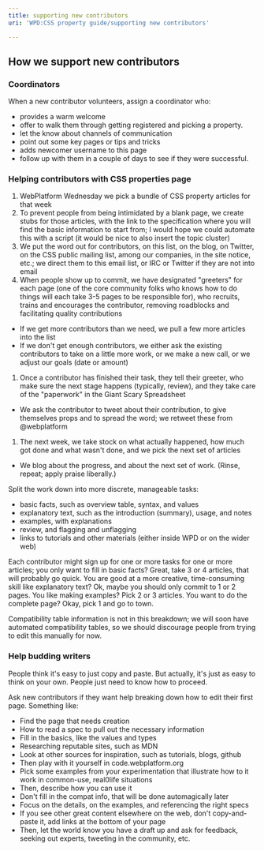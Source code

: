```yaml
---
title: supporting new contributors
uri: 'WPD:CSS property guide/supporting new contributors'

---
```

## <span>How we support new contributors</span>

### <span>Coordinators</span>

When a new contributor volunteers, assign a coordinator who:

-   provides a warm welcome
-   offer to walk them through getting registered and picking a property.
-   let the know about channels of communication
-   point out some key pages or tips and tricks
-   adds newcomer username to this page
-   follow up with them in a couple of days to see if they were successful.

### <span>Helping contributors with CSS properties page</span>

1.  WebPlatform Wednesday we pick a bundle of CSS property articles for that week
2.  To prevent people from being intimidated by a blank page, we create stubs for those articles, with the link to the specification where you will find the basic information to start from; I would hope we could automate this with a script (it would be nice to also insert the topic cluster)
3.  We put the word out for contributors, on this list, on the blog, on Twitter, on the CSS public mailing list, among our companies, in the site notice, etc.; we direct them to this email list, or IRC or Twitter if they are not into email
4.  When people show up to commit, we have designated "greeters" for each page (one of the core community folks who knows how to do things will each take 3-5 pages to be responsible for), who recruits, trains and encourages the contributor, removing roadblocks and facilitating quality contributions

-   If we get more contributors than we need, we pull a few more articles into the list
-   If we don't get enough contributors, we either ask the existing contributors to take on a little more work, or we make a new call, or we adjust our goals (date or amount)

1.  Once a contributor has finished their task, they tell their greeter, who make sure the next stage happens (typically, review), and they take care of the "paperwork" in the Giant Scary Spreadsheet

-   We ask the contributor to tweet about their contribution, to give themselves props and to spread the word; we retweet these from @webplatform

1.  The next week, we take stock on what actually happened, how much got done and what wasn't done, and we pick the next set of articles

-   We blog about the progress, and about the next set of work. (Rinse, repeat; apply praise liberally.)

Split the work down into more discrete, manageable tasks:

-   basic facts, such as overview table, syntax, and values
-   explanatory text, such as the introduction (summary), usage, and notes
-   examples, with explanations
-   review, and flagging and unflagging
-   links to tutorials and other materials (either inside WPD or on the wider web)

Each contributor might sign up for one or more tasks for one or more articles; you only want to fill in basic facts? Great, take 3 or 4 articles, that will probably go quick. You are good at a more creative, time-consuming skill like explanatory text? Ok, maybe you should only commit to 1 or 2 pages. You like making examples? Pick 2 or 3 articles. You want to do the complete page? Okay, pick 1 and go to town.

Compatibility table information is not in this breakdown; we will soon have automated compatibility tables, so we should discourage people from trying to edit this manually for now.

### <span>Help budding writers</span>

People think it's easy to just copy and paste. But actually, it's just as easy to think on your own. People just need to know how to proceed.

Ask new contributors if they want help breaking down how to edit their first page. Something like:

-   Find the page that needs creation
-   How to read a spec to pull out the necessary information
-   Fill in the basics, like the values and types
-   Researching reputable sites, such as MDN
-   Look at other sources for inspiration, such as tutorials, blogs, github
-   Then play with it yourself in code.webplatform.org
-   Pick some examples from your experimentation that illustrate how to it work in common-use, real0life situations
-   Then, describe how you can use it
-   Don't fill in the compat info, that will be done automagically later
-   Focus on the details, on the examples, and referencing the right specs
-   If you see other great content elsewhere on the web, don't copy-and-paste it, add links at the bottom of your page
-   Then, let the world know you have a draft up and ask for feedback, seeking out experts, tweeting in the community, etc.
